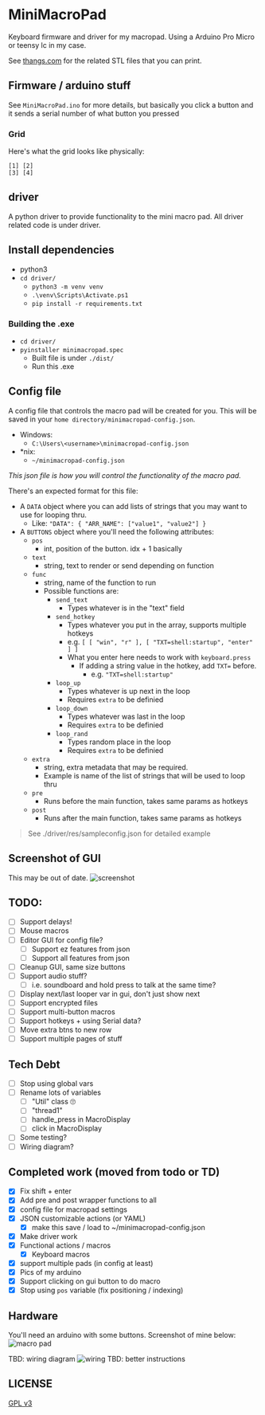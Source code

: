 # MiniMacroPad

Keyboard firmware and driver for my macropad. Using a Arduino Pro Micro or teensy lc in my case.

See [thangs.com](https://thangs.com/designer/sebsafari/3d-model/Mini%20Macro%20Pad-710028?manualModelView=true) for the related STL files that you can print.

## Firmware / arduino stuff
See `MiniMacroPad.ino` for more details, but basically you click a button and it sends a serial number of what button you pressed

### Grid
Here's what the grid looks like physically:
```
[1] [2]
[3] [4]
```

## driver
A python driver to provide functionality to the mini macro pad. All driver related code is under driver.

## Install dependencies
- python3
- `cd driver/`
    - `python3 -m venv venv`
    - `.\venv\Scripts\Activate.ps1`
    - `pip install -r requirements.txt`

### Building the .exe
- `cd driver/`
- `pyinstaller minimacropad.spec`
    - Built file is under `./dist/`
    - Run this .exe

## Config file
A config file that controls the macro pad will be created for you. This will be saved in your `home directory/minimacropad-config.json`.

- Windows:
  - `C:\Users\<username>\minimacropad-config.json`
- *nix:
  - `~/minimacropad-config.json`

*This json file is how you will control the functionality of the macro pad.*

There's an expected format for this file:
- A `DATA` object where you can add lists of strings that you may want to use for looping thru.
  - Like: `"DATA": { "ARR_NAME": ["value1", "value2"] }`
- A `BUTTONS` object where you'll need the following attributes:
  - `pos`
    - int, position of the button. idx + 1 basically
  - `text`
    - string, text to render or send depending on function
  - `func`
    - string, name of the function to run
    - Possible functions are:
      - `send_text`
        - Types whatever is in the "text" field
      - `send_hotkey`
        - Types whatever you put in the array, supports multiple hotkeys
        - e.g.  `[ [ "win", "r" ], [ "TXT=shell:startup", "enter" ] ]`
        - What you enter here needs to work with `keyboard.press`
          - If adding a string value in the hotkey, add `TXT=` before.
            - e.g. `"TXT=shell:startup"`
      - `loop_up`
        - Types whatever is up next in the loop
        - Requires `extra` to be definied 
      - `loop_down`
        - Types whatever was last in the loop
        - Requires `extra` to be definied 
      - `loop_rand`
        - Types random place in the loop
        - Requires `extra` to be definied 
  - `extra`
    - string, extra metadata that may be required.
    - Example is name of the list of strings that will be used to loop thru
  - `pre`
    - Runs before the main function, takes same params as hotkeys
  - `post`
    - Runs after the main function, takes same params as hotkeys

> See ./driver/res/sampleconfig.json for detailed example

## Screenshot of GUI
This may be out of date.
![screenshot](./img/mmpscreenshot.png)

## TODO:
- [ ] Support delays!
- [ ] Mouse macros
- [ ] Editor GUI for config file?
  - [ ] Support ez features from json
  - [ ] Support all features from json
- [ ] Cleanup GUI, same size buttons
- [ ] Support audio stuff?
  - [ ] i.e. soundboard and hold press to talk at the same time?
- [ ] Display next/last looper var in gui, don't just show next
- [ ] Support encrypted files
- [ ] Support multi-button macros
- [ ] Support hotkeys + using Serial data?
- [ ] Move extra btns to new row
- [ ] Support multiple pages of stuff

## Tech Debt
- [ ] Stop using global vars
- [ ] Rename lots of variables
  - [ ] "Util" class 🙄
  - [ ] "thread1"
  - [ ] handle_press in MacroDisplay
  - [ ] click in MacroDisplay
- [ ] Some testing?
- [ ] Wiring diagram?

## Completed work (moved from todo or TD)
- [x] Fix shift + enter
- [x] Add pre and post wrapper functions to all
- [x] config file for macropad settings
- [x] JSON customizable actions (or YAML)
  - [x] make this save / load to ~/minimacropad-config.json
- [x] Make driver work
- [x] Functional actions / macros
  - [x] Keyboard macros
- [x] support multiple pads (in config at least)
- [x] Pics of my arduino
- [x] Support clicking on gui button to do macro
- [x] Stop using `pos` variable (fix positioning / indexing)

## Hardware
You'll need an arduino with some buttons. 
Screenshot of mine below:
![macro pad](./img/mmpbuilt.png)

TBD: wiring diagram
![wiring](./img/mmpwiring.png)
TBD: better instructions

## LICENSE
[GPL v3](./LICENSE)
